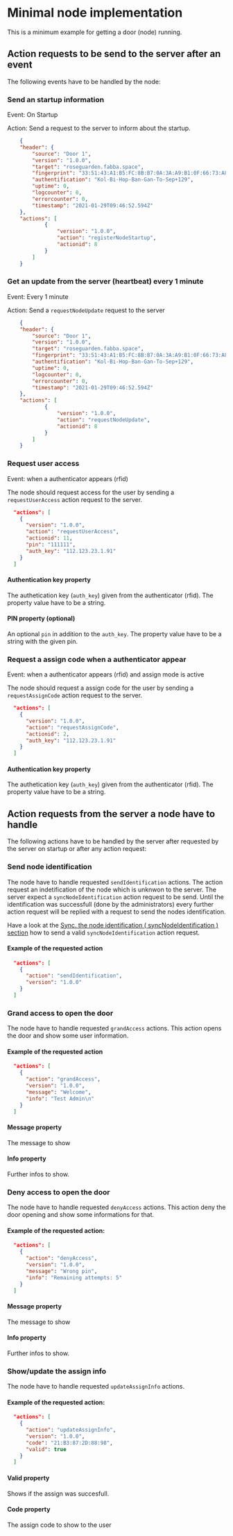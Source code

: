 # Minimal node implementation

This is a minimum example for getting a door (node) running.

## Action requests to be send to the server after an event 

The following events have to be handled by the node:

### Send an startup information

Event: On Startup

Action: Send a request to the server to inform about the startup.

``` json
    {
    "header": {
        "source": "Door 1",
        "version": "1.0.0",
        "target": "roseguarden.fabba.space",
        "fingerprint": "33:51:43:A1:B5:FC:8B:B7:0A:3A:A9:B1:0F:66:73:A8:73:A8:19:B1",
        "authentification": "Kol-Bi-Hop-Ban-Gan-To-Sep+129",
        "uptime": 0,
        "logcounter": 0,
        "errorcounter": 0,
        "timestamp": "2021-01-29T09:46:52.594Z"
    },
    "actions": [
            {
                "version": "1.0.0",
                "action": "registerNodeStartup",
                "actionid": 8
            }
        ]
    }
```

### Get an update from the server (heartbeat) every 1 minute

Event: Every 1 minute

Action: Send a `requestNodeUpdate` request to the server

``` json
    {
    "header": {
        "source": "Door 1",
        "version": "1.0.0",
        "target": "roseguarden.fabba.space",
        "fingerprint": "33:51:43:A1:B5:FC:8B:B7:0A:3A:A9:B1:0F:66:73:A8:73:A8:19:B1",
        "authentification": "Kol-Bi-Hop-Ban-Gan-To-Sep+129",
        "uptime": 0,
        "logcounter": 0,
        "errorcounter": 0,
        "timestamp": "2021-01-29T09:46:52.594Z"
    },
    "actions": [
            {
                "version": "1.0.0",
                "action": "requestNodeUpdate",
                "actionid": 8
            }
        ]
    }
```

### Request user access 

Event: when a authenticator appears (rfid)

The node should request access for the user by sending a `requestUserAccess` action request to the server.

``` json
  "actions": [
    {
      "version": "1.0.0",
      "action": "requestUserAccess",
      "actionid": 11,
      "pin": "111111",
      "auth_key": "112.123.23.1.91"
    }
  ]
```

#### Authentication key property

The authetication key (`auth_key`) given from the authenticator (rfid).
The property value have to be a string.

#### PIN property (optional)

An optional `pin` in addition to the `auth_key`.
The property value have to be a string with the given pin.


### Request a assign code when a authenticator appear

Event: when a authenticator appears (rfid) and assign mode is active

The node should request a assign code for the user by sending a `requestAssignCode` action request to the server.

``` json 
  "actions": [
    {
      "version": "1.0.0",
      "action": "requestAssignCode",
      "actionid": 2,
      "auth_key": "112.123.23.1.91"
    }
  ]
```      
    
#### Authentication key property

The authetication key (`auth_key`) given from the authenticator (rfid).
The property value have to be a string.


## Action requests from the server a node have to handle

The following actions have to be handled by the server after requested by the server on startup or after any action request:

### Send node identification

The node have to handle requested `sendIdentification` actions.
The action request an indetification of the node which is unknwon to the server.
The server expect a `syncNodeIdentification` action request to be send.
Until the identification was successfull (done by the administrators) every further action request will be replied with a request to send the nodes identification. 

Have a look at the [Sync. the node identification ( syncNodeIdentification ) section](servernodeactions.md) how to send a valid `syncNodeIdentification` action request.

#### Example of the requested action

``` json
  "actions": [
    {
      "action": "sendIdentification",
      "version": "1.0.0"
    }
  ]
```

### Grand access to open the door

The node have to handle requested `grandAccess` actions.
This action opens the door and show some user information.

#### Example of the requested action

``` json
  "actions": [
    {
      "action": "grandAccess",
      "version": "1.0.0",
      "message": "Welcome",
      "info": "Test Admin\n"
    }
  ]
```   

#### Message property

The message to show

#### Info property

Further infos to show.


### Deny access to open the door

The node have to handle requested `denyAccess` actions.
This action deny the door opening and show some informations for that.

#### Example of the requested action:

``` json
  "actions": [
    {
      "action": "denyAccess",
      "version": "1.0.0",
      "message": "Wrong pin",
      "info": "Remaining attempts: 5"
    }
  ]
``` 

#### Message property

The message to show

#### Info property

Further infos to show.

### Show/update the assign info

The node have to handle requested `updateAssignInfo` actions.

#### Example of the requested action:

``` json
  "actions": [
    {
      "action": "updateAssignInfo",
      "version": "1.0.0",
      "code": "21:B3:87:2D:88:98",
      "valid": true
    }
  ]
``` 

#### Valid property

Shows if the assign was succesfull.

#### Code property

The assign code to show to the user
